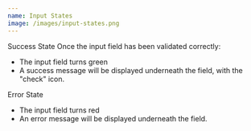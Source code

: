 ```yaml
---
name: Input States
image: /images/input-states.png
---
```

Success State
Once the input field has been validated correctly:
- The input field turns green
- A success message will be displayed underneath the field, with the "check" icon.

Error State
- The input field turns red
- An error message will be displayed underneath the field.
